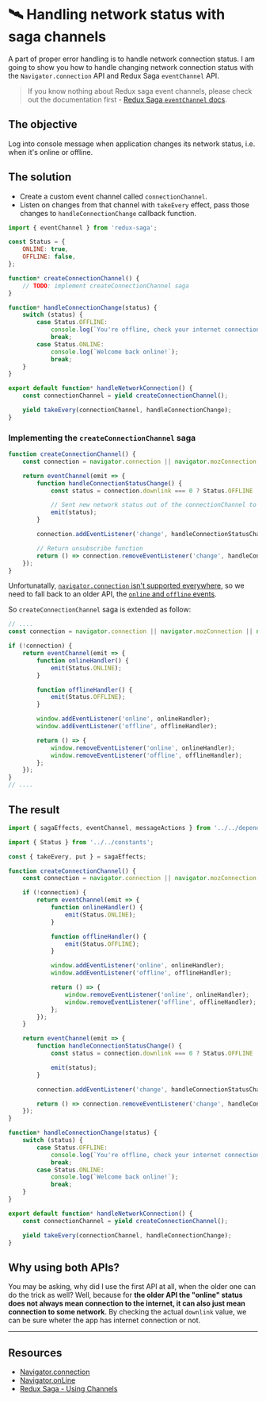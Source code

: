 # 🛰 Handling network status with saga channels

A part of proper error handling is to handle network connection status. I am going to show you how to handle changing network connection status with the `Navigator.connection` API and Redux Saga `eventChannel` API.

> If you know nothing about Redux saga event channels, please check out the documentation first - [Redux Saga `eventChannel` docs](https://github.com/redux-saga/redux-saga/blob/master/docs/advanced/Channels.md#using-the-eventchannel-factory-to-connect-to-external-events).

## The objective

Log into console message when application changes its network status, i.e. when it's online or offline.

## The solution

-   Create a custom event channel called `connectionChannel`.
-   Listen on changes from that channel with `takeEvery` effect, pass those changes to `handleConnectionChange` callback function.

```js
import { eventChannel } from 'redux-saga';

const Status = {
    ONLINE: true,
    OFFLINE: false,
};

function* createConnectionChannel() {
    // TODO: implement createConnectionChannel saga
}

function* handleConnectionChange(status) {
    switch (status) {
        case Status.OFFLINE:
            console.log(`You're offline, check your internet connection.`);
            break;
        case Status.ONLINE:
            console.log(`Welcome back online!`);
            break;
    }
}

export default function* handleNetworkConnection() {
    const connectionChannel = yield createConnectionChannel();

    yield takeEvery(connectionChannel, handleConnectionChange);
}
```

### Implementing the `createConnectionChannel` saga

```js
function createConnectionChannel() {
    const connection = navigator.connection || navigator.mozConnection || navigator.webkitConnection;

    return eventChannel(emit => {
        function handleConnectionStatusChange() {
            const status = connection.downlink === 0 ? Status.OFFLINE : Status.ONLINE;

            // Sent new network status out of the connectionChannel to the handleConnectionChange
            emit(status);
        }

        connection.addEventListener('change', handleConnectionStatusChange);

        // Return unsubscribe function
        return () => connection.removeEventListener('change', handleConnectionStatusChange);
    });
}
```

Unfortunatally, [`navigator.connection` isn't supported everywhere](https://caniuse.com/#search=navigator.connection), so we need to fall back to an older API, the [`online` and `offline` events](https://caniuse.com/#feat=online-status).

So `createConnectionChannel` saga is extended as follow:

```js
// ....
const connection = navigator.connection || navigator.mozConnection || navigator.webkitConnection;

if (!connection) {
    return eventChannel(emit => {
        function onlineHandler() {
            emit(Status.ONLINE);
        }

        function offlineHandler() {
            emit(Status.OFFLINE);
        }

        window.addEventListener('online', onlineHandler);
        window.addEventListener('offline', offlineHandler);

        return () => {
            window.removeEventListener('online', onlineHandler);
            window.removeEventListener('offline', offlineHandler);
        };
    });
}
// ....
```

## The result

```js
import { sagaEffects, eventChannel, messageActions } from '../../dependencies';

import { Status } from '../../constants';

const { takeEvery, put } = sagaEffects;

function createConnectionChannel() {
    const connection = navigator.connection || navigator.mozConnection || navigator.webkitConnection;

    if (!connection) {
        return eventChannel(emit => {
            function onlineHandler() {
                emit(Status.ONLINE);
            }

            function offlineHandler() {
                emit(Status.OFFLINE);
            }

            window.addEventListener('online', onlineHandler);
            window.addEventListener('offline', offlineHandler);

            return () => {
                window.removeEventListener('online', onlineHandler);
                window.removeEventListener('offline', offlineHandler);
            };
        });
    }

    return eventChannel(emit => {
        function handleConnectionStatusChange() {
            const status = connection.downlink === 0 ? Status.OFFLINE : Status.ONLINE;

            emit(status);
        }

        connection.addEventListener('change', handleConnectionStatusChange);

        return () => connection.removeEventListener('change', handleConnectionStatusChange);
    });
}

function* handleConnectionChange(status) {
    switch (status) {
        case Status.OFFLINE:
            console.log(`You're offline, check your internet connection.`);
            break;
        case Status.ONLINE:
            console.log(`Welcome back online!`);
            break;
    }
}

export default function* handleNetworkConnection() {
    const connectionChannel = yield createConnectionChannel();

    yield takeEvery(connectionChannel, handleConnectionChange);
}
```

## Why using both APIs?

You may be asking, why did I use the first API at all, when the older one can do the trick as well? Well, because for **the older API the "online" status does not always mean connection to the internet, it can also just mean connection to some network**. By checking the actual `downlink` value, we can be sure wheter the app has internet connection or not.

---

## Resources

-   [Navigator.connection
    ](https://developer.mozilla.org/en-US/docs/Web/API/Navigator/connection)
-   [Navigator.onLine
    ](https://developer.mozilla.org/en-US/docs/Web/API/NavigatorOnLine/onLine)
-   [Redux Saga - Using Channels](https://github.com/redux-saga/redux-saga/blob/master/docs/advanced/Channels.md#using-channels)
